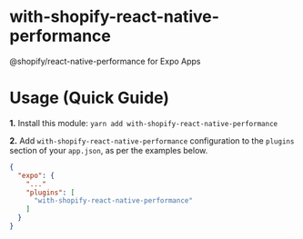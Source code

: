 # with-shopify-react-native-performance

@shopify/react-native-performance for Expo Apps

# Usage (Quick Guide)

**1.** Install this module: `yarn add with-shopify-react-native-performance`

**2.** Add `with-shopify-react-native-performance` configuration to the `plugins` section of your `app.json`, as per the examples below.

```json
{
  "expo": {
    "..."
    "plugins": [
      "with-shopify-react-native-performance"
    ]
  }
}

```

